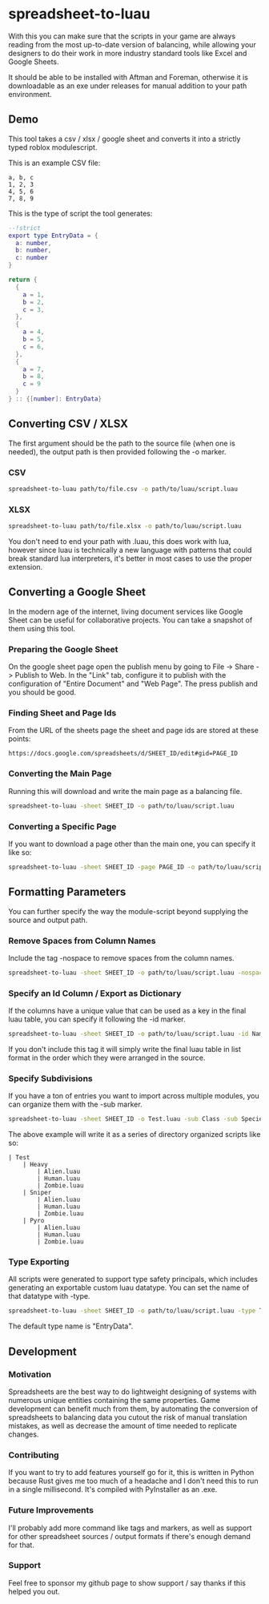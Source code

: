 # spreadsheet-to-luau
With this you can make sure that the scripts in your game are always reading from the most up-to-date version of balancing, while allowing your designers to do their work in more industry standard tools like Excel and Google Sheets.

It should be able to be installed with Aftman and Foreman, otherwise it is downloadable as an exe under releases for manual addition to your path environment.

## Demo
This tool takes a csv / xlsx / google sheet and converts it into a strictly typed roblox modulescript. 

This is an example CSV file:
```csv
a, b, c
1, 2, 3
4, 5, 6
7, 8, 9
```

This is the type of script the tool generates:
```lua
--!strict
export type EntryData = {
  a: number,
  b: number,
  c: number
}

return {
  {
    a = 1,
    b = 2,
    c = 3,
  },
  {
    a = 4,
    b = 5,
    c = 6,
  },
  {
    a = 7,
    b = 8,
    c = 9
  }
} :: {[number]: EntryData}
```

## Converting CSV / XLSX
The first argument should be the path to the source file (when one is needed), the output path is then provided following the -o marker. 

### CSV
```bash
spreadsheet-to-luau path/to/file.csv -o path/to/luau/script.luau
```
### XLSX
```bash
spreadsheet-to-luau path/to/file.xlsx -o path/to/luau/script.luau
```
You don't need to end your path with .luau, this does work with lua, however since luau is technically a new language with patterns that could break standard lua interpreters, it's better in most cases to use the proper extension.

## Converting a Google Sheet
In the modern age of the internet, living document services like Google Sheet can be useful for collaborative projects. You can take a snapshot of them using this tool.

### Preparing the Google Sheet
On the google sheet page open the publish menu by going to File -> Share -> Publish to Web. In the "Link" tab, configure it to publish with the configuration of "Entire Document" and "Web Page". The press publish and you should be good.

### Finding Sheet and Page Ids
From the URL of the sheets page the sheet and page ids are stored at these points:
```
https://docs.google.com/spreadsheets/d/SHEET_ID/edit#gid=PAGE_ID
```

### Converting the Main Page
Running this will download and write the main page as a balancing file.
```bash
spreadsheet-to-luau -sheet SHEET_ID -o path/to/luau/script.luau
```

### Converting a Specific Page
If you want to download a page other than the main one, you can specify it like so:
```bash
spreadsheet-to-luau -sheet SHEET_ID -page PAGE_ID -o path/to/luau/script.luau
```

## Formatting Parameters
You can further specify the way the module-script beyond supplying the source and output path.

### Remove Spaces from Column Names
Include the tag -nospace to remove spaces from the column names.
```bash
spreadsheet-to-luau -sheet SHEET_ID -o path/to/luau/script.luau -nospace
```

### Specify an Id Column / Export as Dictionary
If the columns have a unique value that can be used as a key in the final luau table, you can specify it following the -id marker. 
```bash
spreadsheet-to-luau -sheet SHEET_ID -o path/to/luau/script.luau -id Name
```
If you don't include this tag it will simply write the final luau table in list format in the order which they were arranged in the source.

### Specify Subdivisions
If you have a ton of entries you want to import across multiple modules, you can organize them with the -sub marker.
```bash
spreadsheet-to-luau -sheet SHEET_ID -o Test.luau -sub Class -sub Species
```
The above example will write it as a series of directory organized scripts like so:
```
| Test
	| Heavy
		| Alien.luau
		| Human.luau
		| Zombie.luau
	| Sniper
		| Alien.luau
		| Human.luau
		| Zombie.luau	
	| Pyro
		| Alien.luau
		| Human.luau
		| Zombie.luau
```

### Type Exporting
All scripts were generated to support type safety principals, which includes generating an exportable custom luau datatype. You can set the name of that datatype with -type. 
```bash
spreadsheet-to-luau -sheet SHEET_ID -o path/to/luau/script.luau -type TypeNameHere
```
The default type name is "EntryData". 

## Development
### Motivation
Spreadsheets are the best way to do lightweight designing of systems with numerous unique entities containing the same properties. Game development can benefit much from them, by automating the conversion of spreadsheets to balancing data you cutout the risk of manual translation mistakes, as well as decrease the amount of time needed to replicate changes.

### Contributing
If you want to try to add features yourself go for it, this is written in Python because Rust gives me too much of a headache and I don't need this to run in a single millisecond. It's compiled with PyInstaller as an .exe.

### Future Improvements
I'll probably add more command like tags and markers, as well as support for other spreadsheet sources / output formats if there's enough demand for that.

### Support
Feel free to sponsor my github page to show support / say thanks if this helped you out.
